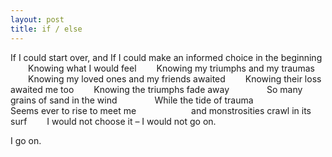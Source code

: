 ```yaml
---
layout: post
title: if / else
---
```


If I could start over, and
If I could make an informed choice in the beginning
&ensp;&ensp;&ensp;&ensp;Knowing what I would feel
&ensp;&ensp;&ensp;&ensp;Knowing my triumphs and my traumas
&ensp;&ensp;&ensp;&ensp;Knowing my loved ones and my friends awaited
&ensp;&ensp;&ensp;&ensp;Knowing their loss awaited me too
&ensp;&ensp;&ensp;&ensp;Knowing the triumphs fade away
&ensp;&ensp;&ensp;&ensp;&ensp;&ensp;&ensp;&ensp;So many grains of sand in the wind
&ensp;&ensp;&ensp;&ensp;&ensp;&ensp;&ensp;&ensp;While the tide of trauma
&ensp;&ensp;&ensp;&ensp;&ensp;&ensp;&ensp;&ensp;&ensp;&ensp;&ensp;&ensp;Seems ever to rise to meet me
&ensp;&ensp;&ensp;&ensp;&ensp;&ensp;&ensp;&ensp;&ensp;&ensp;&ensp;&ensp;and monstrosities crawl in its surf
&ensp;&ensp;&ensp;&ensp;I would not choose it – I would not go on.

I go on.
